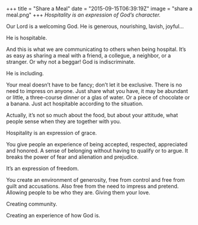 +++
title = "Share a Meal"
date = "2015-09-15T06:39:19Z"
image = "share a meal.png"
+++
*Hospitality is an expression of God’s character.*

Our Lord is a welcoming God. He is generous, nourishing, lavish, joyful…

He is hospitable.

And this is what we are communicating to others when being hospital. It’s as easy as sharing a meal with a friend, a collegue, a neighbor, or a stranger. Or why not a beggar! God is indiscriminate.

He is including.

Your meal doesn’t have to be fancy; don’t let it be exclusive. There is no need to impress on anyone. Just share what you have, it may be abundant or little, a three-course dinner or a glas of water. Or a piece of chocolate or a banana. Just act hospitable according to the situation.

Actually, it’s not so much about the food, but about your attitude, what people sense when they are together with you.

Hospitality is an expression of grace.

You give people an experience of being accepted, respected, appreciated and honored. A sense of belonging without having to qualify or to argue. It breaks the power of fear and alienation and prejudice.

It’s an expression of freedom.

You create an environment of generosity, free from control and free from guilt and accusations. Also free from the need to impress and pretend. Allowing people to be who they are. Giving them your love.

Creating community.

Creating an experience of how God is.
